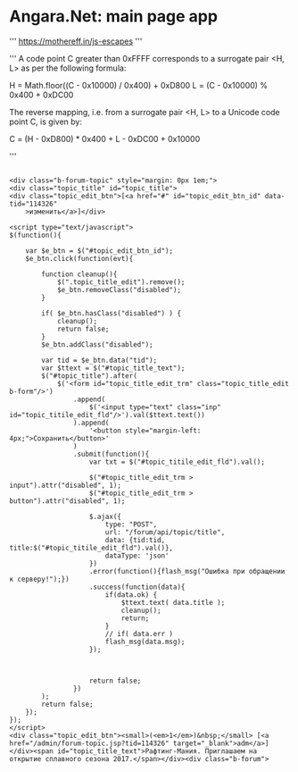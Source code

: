 
# Angara.Net: main page app

'''
https://mothereff.in/js-escapes
'''


'''
A code point C greater than 0xFFFF corresponds to a surrogate pair <H, L> as per the following formula:

H = Math.floor((C - 0x10000) / 0x400) + 0xD800
L = (C - 0x10000) % 0x400 + 0xDC00

The reverse mapping, i.e. from a surrogate pair <H, L> to a Unicode code point C, is given by:

C = (H - 0xD800) * 0x400 + L - 0xDC00 + 0x10000

'''



```

<div class="b-forum-topic" style="margin: 0px 1em;">
<div class="topic_title" id="topic_title">
<div class="topic_edit_btn">[<a href="#" id="topic_edit_btn_id" data-tid="114326"
    >изменить</a>]</div>

<script type="text/javascript">
$(function(){

    var $e_btn = $("#topic_edit_btn_id");
    $e_btn.click(function(evt){

        function cleanup(){
            $(".topic_title_edit").remove();
            $e_btn.removeClass("disabled");
        }

        if( $e_btn.hasClass("disabled") ) {
            cleanup();
            return false;
        }
        $e_btn.addClass("disabled");

        var tid = $e_btn.data("tid");
        var $ttext = $("#topic_title_text");
        $("#topic_title").after(
            $('<form id="topic_title_edit_trm" class="topic_title_edit b-form"/>')
                .append(
                    $('<input type="text" class="inp" id="topic_titile_edit_fld"/>').val($ttext.text())
                ).append(
                    '<button style="margin-left: 4px;">Сохранить</button>'
                )
                .submit(function(){
                    var txt = $("#topic_titile_edit_fld").val();

                    $("#topic_title_edit_trm > input").attr("disabled", 1);
                    $("#topic_title_edit_trm > button").attr("disabled", 1);

                    $.ajax({
                        type: "POST",
                        url: "/forum/api/topic/title",
                        data: {tid:tid, title:$("#topic_titile_edit_fld").val()},
                        dataType: 'json'
                    })
                    .error(function(){flash_msg("Ошибка при обращении к серверу!");})
                    .success(function(data){
                        if(data.ok) {
                            $ttext.text( data.title );
                            cleanup();
                            return;
                        }
                        // if( data.err )
                        flash_msg(data.msg);
                    });



                    return false;
                })
        );
        return false;
    });
});
</script>
<div class="topic_edit_btn"><small>(<em>1</em>)&nbsp;</small> [<a href="/admin/forum-topic.jsp?tid=114326" target="_blank">adm</a>]</div><span id="topic_title_text">Рафтинг-Мания. Приглашаем на открытие сплавного сезона 2017.</span></div><div class="b-forum">


```
